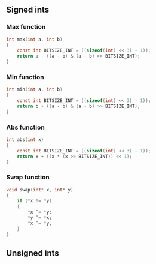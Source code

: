 ## Signed ints

### Max function

```C
int max(int a, int b)
{
    const int BITSIZE_INT = ((sizeof(int) << 3) - 1));
    return a - ((a - b) & (a - b) >> BITSIZE_INT);
}
```

### Min function

```C
int min(int a, int b)
{
    const int BITSIZE_INT = ((sizeof(int) << 3) - 1));
    return b + ((a - b) & (a - b) >> BITSIZE_INT);
}
```

### Abs function

```C
int abs(int x)
{
    const int BITSIZE_INT = ((sizeof(int) << 3) - 1));
    return x + ((x * (x >> BITSIZE_INT)) << 1);
}
```

### Swap function

```C
void swap(int* x, int* y)
{
    if (*x != *y)
    {
        *x ^= *y;
        *y ^= *x;
        *x ^= *y;
    }
}
```
 
## Unsigned ints
